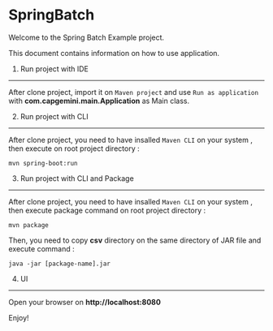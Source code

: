 SpringBatch
========================

Welcome to the Spring Batch Example project.

This document contains information on how to use application.

1) Run project with IDE
----------------------------------

After clone project, import it on `Maven project` and use `Run as application` with **com.capgemini.main.Application** as Main class.

2) Run project with CLI
----------------------------------

After clone project, you need to have insalled `Maven CLI` on your system , then execute on root project directory :

	mvn spring-boot:run

3) Run project with CLI and Package
----------------------------------

After clone project, you need to have insalled `Maven CLI` on your system , then execute package command on root project directory :

	mvn package
	
Then, you need to copy **csv** directory on the same directory of JAR file and execute command :

	java -jar [package-name].jar

4) UI
-------------------------------

Open your browser on **http://localhost:8080**
  
Enjoy!